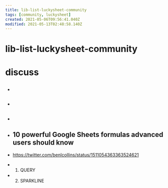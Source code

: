 ```yaml
---
title: lib-list-luckysheet-community
tags: [community, luckysheet]
created: 2021-05-06T09:56:41.040Z
modified: 2021-05-13T02:48:58.140Z
---
```


# lib-list-luckysheet-community

# discuss

- ## 

- ## 

- ## 

- ## 10 powerful Google Sheets formulas advanced users should know
- https://twitter.com/benlcollins/status/1511054363363524621
- 1) QUERY
- 2) SPARKLINE
